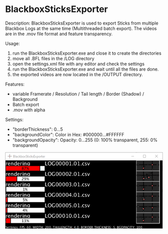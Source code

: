 # BlackboxSticksExporter
Description:
BlackboxSticksExporter is used to export Sticks from multiple Blackbox Logs at the same time (Multithreaded batch export). The videos are in the .mov file format and feature transparency.

Usage:
1. run the BlackboxSticksExporter.exe and close it to create the directories
2. move all .BFL files in the /LOG directory
3. open the settings.xml file with any editor and check the settings
4. run the BlackboxSticksExporter.exe and wait until all the files are done.
5. the exported videos are now located in the /OUTPUT directory.

Features:
- variable Framerate / Resolution / Tail length / Border (Shadow) / Background
- Batch export
- .mov with alpha

Settings:
- "borderThickness": 0...5
- "backgroundColor": Color in Hex: #000000...#FFFFFF
- "backgroundOpacity": Opacity: 0...255 (0: 100% transparent, 255: 0% transparent)

<img src="images/01.png">
